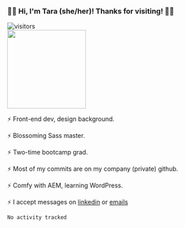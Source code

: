 ### 👋🏾 Hi, I'm Tara (she/her)! Thanks for visiting! 👋🏾
![visitors](https://visitor-badge.glitch.me/badge?page_id=pixelpollux)
<BR>
<img height="180em" src="https://github-readme-stats.vercel.app/api?username=pixelpollux&show_icons=true&hide_border=true&&count_private=true&include_all_commits=true" />

⚡️ Front-end dev, design background.

⚡️ Blossoming Sass master.

⚡️ Two-time bootcamp grad.

⚡️ Most of my commits are on my company (private) github.

⚡️ Comfy with AEM, learning WordPress.

⚡️ I accept messages on <a href="https://www.linkedin.com/in/tarajdunmore/">linkedin</a> or <a href="mailto:me@taradunmore.com" target="_blank">emails</a> 

<!--START_SECTION:waka-->

```txt
No activity tracked
```

<!--END_SECTION:waka-->

<!--
**pixelpollux/pixelpollux** is a ✨ _special_ ✨ repository because its `README.md` (this file) appears on your GitHub profile.

Here are some ideas to get you started:
- 🔭 I’m currently working on ...
- 👯 I’m looking to collaborate on ...
- 🤔 I’m looking for help with ...
- 💬 Ask me about ...
- 📫 How to reach me: ...
- ⚡ Fun fact: ...
-->
